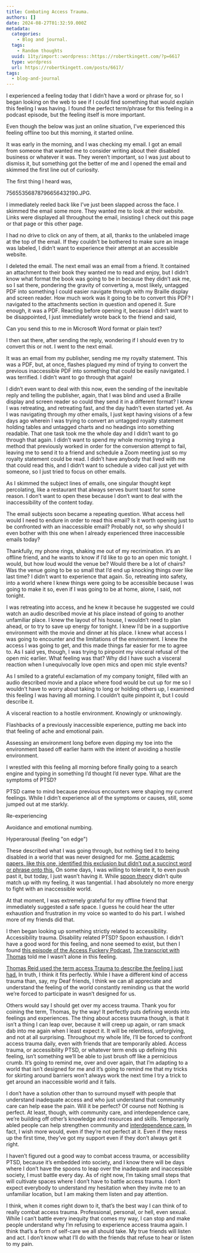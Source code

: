 ```yaml
---
title: Combating Access Trauma.
authors: []
date: 2024-08-27T01:32:59.000Z
metadata:
  categories:
    - Blog and journal.
  tags:
    - Random thoughts
  uuid: 11ty/import::wordpress::https://robertkingett.com/?p=6617
  type: wordpress
  url: https://robertkingett.com/posts/6617/
tags:
  - blog-and-journal
---
```

I experienced a feeling today that I didn’t have a word or phrase for, so I began looking on the web to see if I could find something that would explain this feeling I was having. I found the perfect term/phrase for this feeling in a podcast episode, but the feeling itself is more important.

Even though the below was just an online situation, I’ve experienced this feeling offline too but this morning, it started online.

It was early in the morning, and I was checking my email. I got an email from someone that wanted me to consider writing about their disabled business or whatever it was. They weren’t important, so I was just about to dismiss it, but something got the better of me and I opened the email and skimmed the first line out of curiosity.

The first thing I heard was,

75655356878796656432190.JPG.

I immediately reeled back like I’ve just been slapped across the face. I skimmed the email some more. They wanted me to look at their website. Links were displayed all throughout the email, insisting I check out this page or that page or this other page.

I had no drive to click on any of them, at all, thanks to the unlabeled image at the top of the email. If they couldn’t be bothered to make sure an image was labeled, I didn’t want to experience their attempt at an accessible website.

I deleted the email. The next email was an email from a friend. It contained an attachment to their book they wanted me to read and enjoy, but I didn’t know what format the book was going to be in because they didn’t ask me, so I sat there, pondering the gravity of converting a, most likely, untagged PDF into something I could easier navigate through with my Braille display and screen reader. How much work was it going to be to convert this PDF? I navigated to the attachments section in question and opened it. Sure enough, it was a PDF. Reacting before opening it, because I didn’t want to be disappointed, I just immediately wrote back to the friend and said,

Can you send this to me in Microsoft Word format or plain text?

I then sat there, after sending the reply, wondering if I should even try to convert this or not. I went to the next email.

It was an email from my publisher, sending me my royalty statement. This was a PDF, but, at once, flashes plagued my mind of trying to convert the previous inaccessible PDF into something that could be easily navigated. I was terrified. I didn’t want to go through that again!

I didn’t even want to deal with this now, even the sending of the inevitable reply and telling the publisher, again, that I was blind and used a Braille display and screen reader so could they send it in a different format? I knew I was retreating, and retreating fast, and the day hadn’t even started yet. As I was navigating through my other emails, I just kept having visions of a few days ago wherein I was trying to convert an untagged royalty statement holding tables and untagged charts and no headings into something readable. That one task took me the whole day and I didn’t want to go through that again. I didn’t want to spend my whole morning trying a method that previously worked in order for the conversion attempt to fail, leaving me to send it to a friend and schedule a Zoom meeting just so my royalty statement could be read. I didn’t have anybody that lived with me that could read this, and I didn’t want to schedule a video call just yet with someone, so I just tried to focus on other emails.

As I skimmed the subject lines of emails, one singular thought kept percolating, like a restaurant that always serves burnt toast for some reason. I don’t want to open these because I don’t want to deal with the inaccessibility of the content today.

The email subjects soon became a repeating question. What access hell would I need to endure in order to read this email? Is it worth opening just to be confronted with an inaccessible email? Probably not, so why should I even bother with this one when I already experienced three inaccessible emails today?

Thankfully, my phone rings, shaking me out of my recrimination. it’s an offline friend, and he wants to know if I’d like to go to an open mic tonight. I would, but how loud would the venue be? Would there be a lot of chairs? Was the venue going to be so small that I’d end up knocking things over like last time? I didn’t want to experience that again. So, retreating into safety, into a world where I knew things were going to be accessible because I was going to make it so, even if I was going to be at home, alone, I said, not tonight.

I was retreating into access, and he knew it because he suggested we could watch an audio described movie at his place instead of going to another unfamiliar place. I knew the layout of his house, I wouldn’t need to plan ahead, or to try to save up energy for tonight. I knew I’d be in a supportive environment with the movie and dinner at his place. I knew what access I was going to encounter and the limitations of the environment. I knew the access I was going to get, and this made things far easier for me to agree to. As I said yes, though, I was trying to pinpoint my visceral refusal of the open mic earlier. What feeling was that? Why did I have such a visceral reaction when I unequivocally love open mics and open mic style events?

As I smiled to a grateful exclamation of my company tonight, filled with an audio described movie and a place where food would be cut up for me so I wouldn’t have to worry about taking to long or holding others up, I examined this feeling I was having all morning. I couldn’t quite pinpoint it, but I could describe it.

A visceral reaction to a hostile environment. Knowingly or unknowingly.

Flashbacks of a previously inaccessible experience, putting me back into that feeling of ache and emotional pain.

Assessing an environment long before even dipping my toe into the environment based off earlier harm with the intent of avoiding a hostile environment.

I wrestled with this feeling all morning before finally going to a search engine and typing in something I’d thought I’d never type. What are the symptoms of PTSD?

PTSD came to mind because previous encounters were shaping my current feelings. While I didn’t experience all of the symptoms or causes, still, some jumped out at me starkly.

Re-experiencing

Avoidance and emotional numbing.

Hyperarousal (feeling "on edge")

These described what I was going through, but nothing tied it to being disabled in a world that was never designed for me. [Some academic papers, like this one, identified this exclusion but didn’t put a succinct word or phrase onto this.](https://bmjopen.bmj.com/content/8/5/e020829.abstract) On some days, I was willing to tolerate it, to even push past it, but today, I just wasn’t having it. While [spoon theory](https://en.wikipedia.org/wiki/Spoon_theory) didn’t quite match up with my feeling, it was tangential. I had absolutely no more energy to fight with an inaccessible world.

At that moment, I was extremely grateful for my offline friend that immediately suggested a safe space. I guess he could hear the utter exhaustion and frustration in my voice so wanted to do his part. I wished more of my friends did that.

I then began looking up something strictly related to accessibility. Accessibility trauma. Disability related PTSD? Spoon exhaustion. I didn’t have a good word for this feeling, and none seemed to exist, but then I found [this episode of the Access Fuckery Podcast.](https://accessf-ckery.podbean.com/e/fuckery-inception-with-thomas-reid/) [The transcript with Thomas](https://docs.google.com/document/d/1j79HoxdcAcQZXLyTvMU6xHa7jhON4DBGq7i0DaT0DG8/edit?usp=sharing) told me I wasn’t alone in this feeling.

[Thomas Reid used the term access Trauma to describe the feeling I just had.](https://docs.google.com/document/d/1j79HoxdcAcQZXLyTvMU6xHa7jhON4DBGq7i0DaT0DG8/edit?usp=sharing) In truth, I think it fits perfectly. While I have a different kind of access trauma than, say, my Deaf friends, I think we can all appreciate and understand the feeling of the world constantly reminding us that the world we’re forced to participate in wasn’t designed for us.

Others would say I should get over my access trauma. Thank you for coining the term, Thomas, by the way! It perfectly puts defining words into feelings and experiences. The thing about access trauma though, is that it isn’t a thing I can leap over, because it will creep up again, or ram smack dab into me again when I least expect it. It will be relentless, unforgiving, and not at all surprising. Throughout my whole life, I’ll be forced to confront access trauma daily, even with friends that are temporarily abled. Access trauma, or accessibility PTSD, or whatever term ends up defining this feeling, isn’t something we’ll be able to just brush off like a pernicious crumb. It’s going to remind me, over and over again, that I’m adapting to a world that isn’t designed for me and it’s going to remind me that my tricks for skirting around barriers won’t always work the next time I try a trick to get around an inaccessible world and it fails.

I don’t have a solution other than to surround myself with people that understand inadequate access and who just understand that community care can help ease the pain. Will it be perfect? Of course not! Nothing is perfect. At least, though, with community care, and interdependence care, we’re building off other’s knowledge and resources and skills. Temporarily abled people can help strengthen community and [interdependence care.](https://www.firstpost.com/living/in-a-world-that-often-interprets-care-as-burden-interdependence-should-be-valued-beyond-the-disabled-community-8376271.html) In fact, I wish more would, even if they’re not perfect at it. Even if they mess up the first time, they’ve got my support even if they don’t always get it right.

I haven’t figured out a good way to combat access trauma, or accessibility PTSD, because it’s embedded into society, and I know there will be days where I don’t have the spoons to leap over the inadequate and inaccessible society, I must battle every day. As of right now, I’m taking small steps that will cultivate spaces where I don’t have to battle access trauma. I don’t expect everybody to understand my hesitation when they invite me to an unfamiliar location, but I am making them listen and pay attention.

I think, when it comes right down to it, that’s the best way I can think of to really combat access trauma. Professional, personal, or hell, even sexual. While I can’t battle every inequity that comes my way, I can stop and make people understand why I’m refusing to experience access trauma again. I think that’s a form of self-care we all should take. My true friends will listen and act. I don’t know what I’ll do with the friends that refuse to hear or listen to my pain.